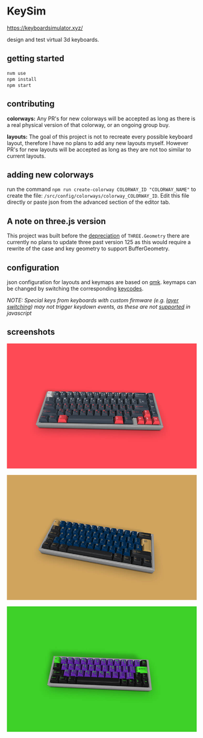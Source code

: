 # KeySim

https://keyboardsimulator.xyz/

design and test virtual 3d keyboards.

## getting started

```
nvm use
npm install
npm start
```

## contributing

**colorways:** Any PR's for new colorways will be accepted as long as there is a real physical version of that colorway, or an ongoing group buy.

**layouts:** The goal of this project is not to recreate every possible keyboard layout, therefore I have no plans to add any new layouts myself. However PR's for new layouts will be accepted as long as they are not too similar to current layouts.

## adding new colorways

run the command `npm run create-colorway COLORWAY_ID "COLORWAY_NAME"` to create the file: `/src/config/colorways/colorway_COLORWAY_ID`. Edit this file directly or paste json from the advanced section of the editor tab.

## A note on three.js version

This project was built before the [depreciation](https://discourse.threejs.org/t/three-geometry-will-be-removed-from-core-with-r125/22401) of `THREE.Geometry` there are currently no plans to update three past version 125 as this would require a rewrite of the case and key geometry to support BufferGeometry.

## configuration

json configuration for layouts and keymaps are based on [qmk](https://beta.docs.qmk.fm/). keymaps can be changed by switching the corresponding [keycodes](https://beta.docs.qmk.fm/using-qmk/simple-keycodes/keycodes).

_NOTE: Special keys from keyboards with custom firmware (e.g. [layer switching](https://beta.docs.qmk.fm/using-qmk/software-features/feature_layers)) may not trigger keydown events, as these are not [supported](https://developer.mozilla.org/en-US/docs/Web/API/KeyboardEvent/key/Key_Values) in javascript_

## screenshots

![alt example image](./public/example-1.jpg?raw=true)

![alt example image](./public/example-2.jpg?raw=true)

![alt example image](./public/example-3.jpg?raw=true)

